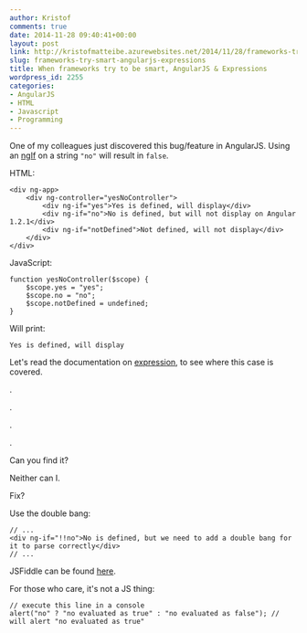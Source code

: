 ```yaml
---
author: Kristof
comments: true
date: 2014-11-28 09:40:41+00:00
layout: post
link: http://kristofmatteibe.azurewebsites.net/2014/11/28/frameworks-try-smart-angularjs-expressions/
slug: frameworks-try-smart-angularjs-expressions
title: When frameworks try to be smart, AngularJS & Expressions
wordpress_id: 2255
categories:
- AngularJS
- HTML
- Javascript
- Programming
---
```


One of my colleagues just discovered this bug/feature in AngularJS. Using an [ngIf](https://docs.angularjs.org/api/ng/directive/ngIf) on a string `"no"` will result in `false`.

HTML:

```
<div ng-app>
    <div ng-controller="yesNoController">
        <div ng-if="yes">Yes is defined, will display</div>
        <div ng-if="no">No is defined, but will not display on Angular 1.2.1</div>
        <div ng-if="notDefined">Not defined, will not display</div>
    </div>
</div>
```


JavaScript:

```
function yesNoController($scope) {
    $scope.yes = "yes";
    $scope.no = "no";
    $scope.notDefined = undefined;
}
```

Will print:

    
    Yes is defined, will display
    


Let's read the documentation on [expression](https://docs.angularjs.org/guide/expression), to see where this case is covered.

.

.

.

.

Can you find it?

Neither can I.

Fix?

Use the double bang:

```
// ...
<div ng-if="!!no">No is defined, but we need to add a double bang for it to parse correctly</div>
// ...
```

JSFiddle can be found [here](http://jsfiddle.net/t56onm8o/5/).

For those who care, it's not a JS thing:

``` 
// execute this line in a console
alert("no" ? "no evaluated as true" : "no evaluated as false"); // will alert "no evaluated as true"
```